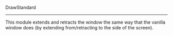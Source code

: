
DrawStandard

---

This module extends and retracts the window the same way that the vanilla window does (by extending from/retracting to the side of the screen).
